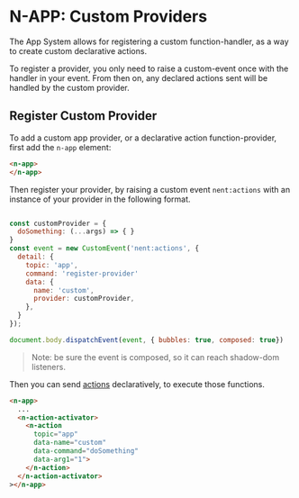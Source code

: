 # N-APP: Custom Providers

The App System allows for registering a custom function-handler, as a way to create custom declarative actions.

To register a provider, you only need to raise a custom-event once with the handler in your event. From then on, any declared actions sent will be handled by the custom provider.


## Register Custom Provider

To add a custom app provider, or a declarative action function-provider, first add the `n-app` element:

```html
<n-app>  
</n-app>
```

Then register your provider, by raising a custom event `nent:actions` with an instance of your provider in the following format.


```javascript

const customProvider = {
  doSomething: (...args) => { }
}
const event = new CustomEvent('nent:actions', {
  detail: {
    topic: 'app',
    command: 'register-provider'
    data: {
      name: 'custom',
      provider: customProvider,
    },
  }
});

document.body.dispatchEvent(event, { bubbles: true, composed: true})

```

> Note: be sure the event is composed, so it can reach shadow-dom listeners.


Then you can send [actions](/actions) declaratively, to execute those functions.

```html
<n-app>
  ...
  <n-action-activator>
    <n-action 
      topic="app" 
      data-name="custom" 
      data-command="doSomething" 
      data-arg1="1">
    </n-action>
  </n-action-activator>
></n-app>
```

